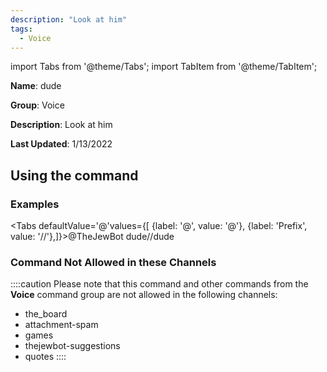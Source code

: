 ```yaml
---
description: "Look at him"
tags:
  - Voice
---
```

import Tabs from '@theme/Tabs';
import TabItem from '@theme/TabItem';

**Name**: dude

**Group**: Voice

**Description**: Look at him

**Last Updated**: 1/13/2022

## Using the command

### Examples
<Tabs defaultValue='@'values={[ {label: '@', value: '@'}, {label: 'Prefix', value: '//'},]}><TabItem value='@'>@TheJewBot dude</TabItem><TabItem value='//'>//dude</TabItem></Tabs>

### Command Not Allowed in these Channels
::::caution Please note that this command and other commands from the **Voice** command group are not allowed in the following channels:
- the_board
- attachment-spam
- games
- thejewbot-suggestions
- quotes
::::
